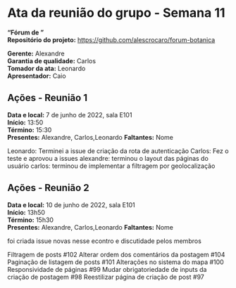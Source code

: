 # Ata da reunião do grupo - Semana 11
**“Fórum de ”**\
**Repositório do projeto:** https://github.com/alescrocaro/forum-botanica

**Gerente:** Alexandre \
**Garantia de qualidade:** Carlos \
**Tomador da ata:** Leonardo  \
**Apresentador:** Caio

## Ações - Reunião 1
**Data e local:** 7 de junho de 2022, sala E101\
**Início:** 13:50 \
**Término:** 15:30 \
**Presentes:** Alexandre, Carlos,Leonardo
**Faltantes:** Nome

Leonardo: Terminei a issue de criação da rota de autenticação
Carlos: Fez o teste e aprovou a issues
alexandre: terminou o layout das páginas do usuário
carlos: terminou de implementar a filtragem por geolocalização


## Ações - Reunião 2
**Data e local:** 10 de junho de 2022, sala E101\
**Início:** 13h50 \
**Término:** 15h30 \
**Presentes:** Alexandre, Carlos,Leonardo
**Faltantes:** Nome

foi criada issue novas nesse econtro e discutidade pelos membros

Filtragem de posts #102
Alterar ordem dos comentários da postagem #104
Paginação de listagem de posts #101
Alterações no sistema do mapa #100
Responsividade de páginas #99
Mudar obrigatoriedade de inputs da criação de postagem #98
Reestilizar página de criação de post #97
